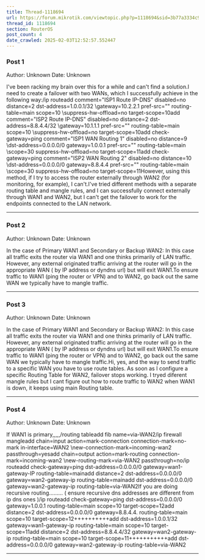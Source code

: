 ```yaml
---
title: Thread-1118694
url: https://forum.mikrotik.com/viewtopic.php?p=1118694&sid=3b77a3334c914448dbbc02bfdff4c3aa#p1118694
thread_id: 1118694
section: RouterOS
post_count: 4
date_crawled: 2025-02-03T12:52:57.552447
---
```


### Post 1
Author: Unknown
Date: Unknown

I've been racking my brain over this for a while and can't find a solution.I need to create a failover with two WANs, which I successfully achieve in the following way:/ip routeadd comment="ISP1 Route IP-DNS" disabled=no distance=2 dst-address=1.0.0.1/32 \gateway=10.2.2.1 pref-src="" routing-table=main scope=10 \suppress-hw-offload=no target-scope=10add comment="ISP2 Route IP-DNS" disabled=no distance=2 dst-address=8.8.4.4/32 \gateway=10.1.1.1 pref-src="" routing-table=main scope=10 \suppress-hw-offload=no target-scope=10add check-gateway=ping comment="ISP1 WAN Routing 1" disabled=no distance=9 \dst-address=0.0.0.0/0 gateway=1.0.0.1 pref-src="" routing-table=main \scope=30 suppress-hw-offload=no target-scope=11add check-gateway=ping comment="ISP2 WAN Routing 2" disabled=no distance=10 \dst-address=0.0.0.0/0 gateway=8.8.4.4 pref-src="" routing-table=main \scope=30 suppress-hw-offload=no target-scope=11However, using this method, if I try to access the router externally through WAN2 (for monitoring, for example), I can't.I've tried different methods with a separate routing table and mangle rules, and I can successfully connect externally through WAN1 and WAN2, but I can't get the failover to work for the endpoints connected to the LAN network.

---
### Post 2
Author: Unknown
Date: Unknown

In the case of   Primary WAN1 and Secondary or Backup WAN2:   In this case all traffic exits the router via WAN1 and one thinks primarily of LAN traffic.   However, any external originated traffic arriving at the router will go in the appropriate WAN ( by IP address or dyndns url) but will exit WAN1.To ensure traffic to WAN1 (ping the router or VPN) and to WAN2, go back out the same WAN we typically have to mangle traffic.

---
### Post 3
Author: Unknown
Date: Unknown

In the case of   Primary WAN1 and Secondary or Backup WAN2:   In this case all traffic exits the router via WAN1 and one thinks primarily of LAN traffic.   However, any external originated traffic arriving at the router will go in the appropriate WAN ( by IP address or dyndns url) but will exit WAN1.To ensure traffic to WAN1 (ping the router or VPN) and to WAN2, go back out the same WAN we typically have to mangle traffic.Hi, yes, and the way to send traffic to a specific WAN you have to use route tables. As soon as I configure a specific Routing Table for WAN2, failover stops working. I tryed diferent mangle rules but I cant figure out how to route traffic to WAN2 when WAN1 is down, it keeps using main Routing table.

---
### Post 4
Author: Unknown
Date: Unknown

If WAN1 is primary,,,,,/routing tableadd fib name=via-WAN2/ip firewall mangleadd chain=input action=mark-connection  connection-mark=no-mark in-interface=WAN2 \new-connection-mark=incoming-wan2  passthrough=yesadd chain=output action=mark-routing connection-mark=incoming-wan2 \new-routing-mark=via-WAN2  passthrough=no/ip routeadd check-gateway=ping dst-address=0.0.0.0/0 gateway=wan1-gateway-IP  routing-table=mainadd distance=2  dst-address=0.0.0.0/0 gateway=wan2-gateway-ip  routing-table=mainadd dst-address=0.0.0.0/0  gateway=wan2-gateway-ip routing-table=via-WAN2If you are doing recursive routing......... ( ensure recursive dns addresses are different from ip dns ones )/ip routeadd check-gateway=ping dst-address=0.0.0.0/0 gateway=1.0.0.1  routing-table=main  scope=10 target-scope=12add distance=2  dst-address=0.0.0.0/0 gateway=8.8.4.4.  routing-table=main  scope=10 target-scope=12++++++++++add dst-address=1.0.0.1/32  gateway=wan1-gateway-ip  routing-table=main scope=10 target-scope=11add distance=2 dst-address=8.8.4.4/32  gateway=wan2-gateway-ip  routing-table=main scope=10 target-scope=11+++++++++++add dst-address=0.0.0.0/0  gateway=wan2-gateway-ip routing-table=via-WAN2

---

